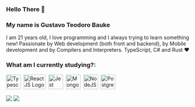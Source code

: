 ### Hello There 👋

### My name is Gustavo Teodoro Bauke
I am 21 years old, I love programming and I always trying to learn something new! Passionate by Web development (both front and backend), by Mobile development and by Compilers and Interpreters.
TypeScript, C# and Rust ❤

### What am I currently studying?:
<p align="left">
  <img src="https://user-images.githubusercontent.com/15526179/93211471-aca55600-f737-11ea-9a57-8a328cfb4cb8.png" alt="Typescript Logo" width="40" height="40">&nbsp;
  <img src="https://user-images.githubusercontent.com/15526179/93211547-c5ae0700-f737-11ea-8f82-95c80b013d08.png" alt="ReactJS Logo" width="60" height="40">&nbsp;
  <img src="https://user-images.githubusercontent.com/15526179/93211551-c6469d80-f737-11ea-9ae5-bbbb973156a6.png" alt="Jest Logo" width="40" height="40">&nbsp;
  <img src="https://user-images.githubusercontent.com/15526179/93211554-c8a8f780-f737-11ea-8829-22514933b79d.png" alt="MongoDB Logo" width="40" height="40">&nbsp;
  <img src="https://user-images.githubusercontent.com/15526179/93211557-c9418e00-f737-11ea-90af-4b44cea545e2.png" alt="NodeJS Logo" width="40" height="40">&nbsp;
  <img src="https://user-images.githubusercontent.com/15526179/93211558-c9da2480-f737-11ea-9683-6da48d910e60.png" alt="PostgreSQL Logo" width="40" height="40">&nbsp;
</p>

![](https://github-readme-stats.vercel.app/api?username=gtbauke&show_icons=true&theme=dark)
![](https://github-readme-stats.vercel.app/api/top-langs/?username=gtbauke&layout=compact&theme=dark)
